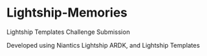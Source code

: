 # Lightship-Memories
Lightship Templates Challenge Submission


Developed using Niantics Lightship ARDK, and Lightship Templates
